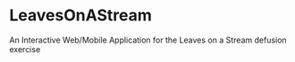 # LeavesOnAStream
An Interactive Web/Mobile Application for the Leaves on a Stream defusion exercise
